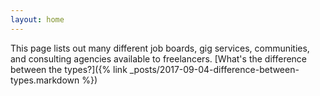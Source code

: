 ```yaml
---
layout: home
---
```


This page lists out many different job boards, gig services, communities, and consulting agencies available to freelancers.
[What's the difference between the types?]({% link _posts/2017-09-04-difference-between-types.markdown %})

